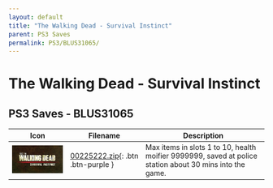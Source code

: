 ```yaml
---
layout: default
title: "The Walking Dead - Survival Instinct"
parent: PS3 Saves
permalink: PS3/BLUS31065/
---
```

# The Walking Dead - Survival Instinct

## PS3 Saves - BLUS31065

| Icon | Filename | Description |
|------|----------|-------------|
| ![The Walking Dead - Survival Instinct](ICON0.PNG) | [00225222.zip](00225222.zip){: .btn .btn-purple } | Max items in slots 1 to 10, health moifier 9999999, saved at police station about 30 mins into the game. |
